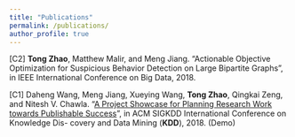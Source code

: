 ```yaml
---
title: "Publications"
permalink: /publications/
author_profile: true
---
```


[C2] **Tong Zhao**, Matthew Malir, and Meng Jiang. “Actionable Objective Optimization for Suspicious Behavior Detection on Large Bipartite Graphs”, in IEEE International Conference on Big Data, 2018.

[C1] Daheng Wang, Meng Jiang, Xueying Wang, **Tong Zhao**, Qingkai Zeng, and Nitesh V. Chawla. “[A Project Showcase for Planning Research Work towards Publishable Success](http://www.kdd.org/kdd2018/files/project-showcase/KDD18_paper_1712.pdf)”, in ACM SIGKDD International Conference on Knowledge Dis- covery and Data Mining (**KDD**), 2018. (Demo)
